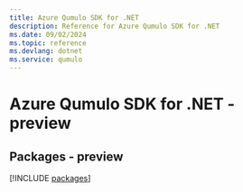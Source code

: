 ```yaml
---
title: Azure Qumulo SDK for .NET
description: Reference for Azure Qumulo SDK for .NET
ms.date: 09/02/2024
ms.topic: reference
ms.devlang: dotnet
ms.service: qumulo
---
```

# Azure Qumulo SDK for .NET - preview
## Packages - preview
[!INCLUDE [packages](qumulo-index.md)]